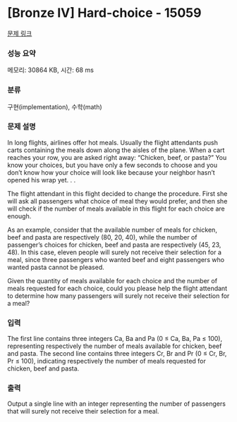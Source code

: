 # [Bronze IV] Hard-choice - 15059 

[문제 링크](https://www.acmicpc.net/problem/15059) 

### 성능 요약

메모리: 30864 KB, 시간: 68 ms

### 분류

구현(implementation), 수학(math)

### 문제 설명

In long flights, airlines offer hot meals. Usually the flight attendants push carts containing the meals down along the aisles of the plane. When a cart reaches your row, you are asked right away: “Chicken, beef, or pasta?” You know your choices, but you have only a few seconds to choose and you don’t know how your choice will look like because your neighbor hasn’t opened his wrap yet. . .

The flight attendant in this flight decided to change the procedure. First she will ask all passengers what choice of meal they would prefer, and then she will check if the number of meals available in this flight for each choice are enough.

As an example, consider that the available number of meals for chicken, beef and pasta are respectively (80, 20, 40), while the number of passenger’s choices for chicken, beef and pasta are respectively (45, 23, 48). In this case, eleven people will surely not receive their selection for a meal, since three passengers who wanted beef and eight passengers who wanted pasta cannot be pleased.

Given the quantity of meals available for each choice and the number of meals requested for each choice, could you please help the flight attendant to determine how many passengers will surely not receive their selection for a meal?
### 입력 

 The first line contains three integers Ca, Ba and Pa (0 ≤ Ca, Ba, Pa ≤ 100), representing respectively the number of meals available for chicken, beef and pasta. The second line contains three integers Cr, Br and Pr (0 ≤ Cr, Br, Pr ≤ 100), indicating respectively the number of meals requested for chicken, beef and pasta.
### 출력 

 Output a single line with an integer representing the number of passengers that will surely not receive their selection for a meal.


